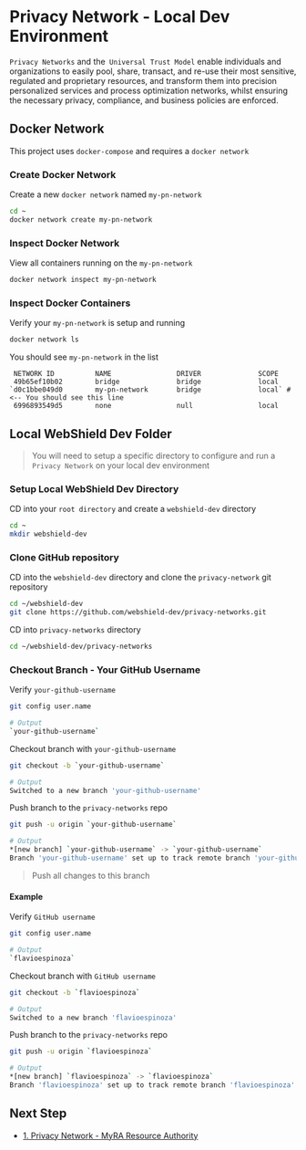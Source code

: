 # Privacy Network - Local Dev Environment

`Privacy Networks` and the` Universal Trust Model` enable individuals and organizations to easily pool, share, transact, and re-use their most sensitive, regulated and proprietary resources, and transform them into precision personalized services and process optimization networks, whilst ensuring the necessary privacy, compliance, and business policies are enforced.

## Docker Network

This project uses `docker-compose` and requires a `docker network`

### Create Docker Network

Create a new `docker network` named `my-pn-network`

```bash
cd ~
docker network create my-pn-network
```

### Inspect Docker Network

View all containers running on the `my-pn-network`

```bash
docker network inspect my-pn-network
```

### Inspect Docker Containers

Verify your `my-pn-network` is setup and running

```bash
docker network ls
```

You should see `my-pn-network` in the list

```shell
 NETWORK ID          NAME                DRIVER              SCOPE
 49b65ef10b02        bridge              bridge              local
`d0c1bbe049d0        my-pn-network       bridge              local` # <-- You should see this line
 6996893549d5        none                null                local
```

## Local WebShield Dev Folder

> You will need to setup a specific directory to configure and run a `Privacy Network` on your local dev environment

### Setup Local WebShield Dev Directory

 CD into your `root directory` and create a `webshield-dev` directory
 
```bash
cd ~
mkdir webshield-dev
```

### Clone GitHub repository

CD into the `webshield-dev` directory and clone the `privacy-network` git repository

```bash
cd ~/webshield-dev
git clone https://github.com/webshield-dev/privacy-networks.git
```

CD into `privacy-networks` directory
```bash
cd ~/webshield-dev/privacy-networks
```

### Checkout Branch - Your GitHub Username

Verify `your-github-username`
```bash
git config user.name
```
```bash
# Output
`your-github-username`
```

Checkout branch with `your-github-username`
```bash
git checkout -b `your-github-username`
```
```bash
# Output
Switched to a new branch 'your-github-username'
```

Push branch to the `privacy-networks` repo
```bash
git push -u origin `your-github-username`
```
```bash
# Output
*[new branch] `your-github-username` -> `your-github-username`
Branch 'your-github-username' set up to track remote branch 'your-github-username' from 'origin'.
```

> Push all changes to this branch

#### Example

Verify `GitHub username`
```bash
git config user.name
```
```bash
# Output
`flavioespinoza`
```

Checkout branch with `GitHub username`
```bash
git checkout -b `flavioespinoza`
```
```bash
# Output
Switched to a new branch 'flavioespinoza'
```

Push branch to the `privacy-networks` repo
```bash
git push -u origin `flavioespinoza`
```
```bash
# Output
*[new branch] `flavioespinoza` -> `flavioespinoza`
Branch 'flavioespinoza' set up to track remote branch 'flavioespinoza' from 'origin'.
```

## Next Step

- [1. Privacy Network - MyRA Resource Authority](1-pn-myra.md)
